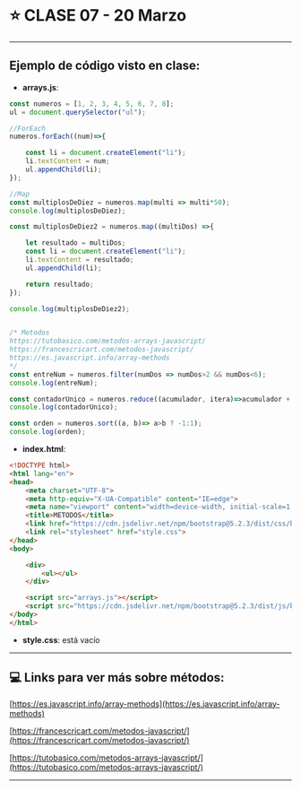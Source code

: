 # :star: CLASE 07 - 20 Marzo

---

## Ejemplo de código visto en clase:

- **arrays.js**:
```JavaScript
const numeros = [1, 2, 3, 4, 5, 6, 7, 8];
ul = document.querySelector("ul");

//ForEach
numeros.forEach((num)=>{

    const li = document.createElement("li");
    li.textContent = num;
    ul.appendChild(li);
});

//Map
const multiplosDeDiez = numeros.map(multi => multi*50);
console.log(multiplosDeDiez);

const multiplosDeDiez2 = numeros.map((multiDos) =>{

    let resultado = multiDos;
    const li = document.createElement("li");
    li.textContent = resultado;
    ul.appendChild(li);

    return resultado;
});

console.log(multiplosDeDiez2);


/* Metodos
https://tutobasico.com/metodos-arrays-javascript/
https://francescricart.com/metodos-javascript/
https://es.javascript.info/array-methods
*/ 
const entreNum = numeros.filter(numDos => numDos>2 && numDos<6);
console.log(entreNum);

const contadorUnico = numeros.reduce((acumulador, itera)=>acumulador + itera);
console.log(contadorUnico);

const orden = numeros.sort((a, b)=> a>b ? -1:1);
console.log(orden);
```

- **index.html**:
```HTML
<!DOCTYPE html>
<html lang="en">
<head>
    <meta charset="UTF-8">
    <meta http-equiv="X-UA-Compatible" content="IE=edge">
    <meta name="viewport" content="width=device-width, initial-scale=1.0">
    <title>METODOS</title>
    <link href="https://cdn.jsdelivr.net/npm/bootstrap@5.2.3/dist/css/bootstrap.min.css" rel="stylesheet" integrity="sha384-rbsA2VBKQhggwzxH7pPCaAqO46MgnOM80zW1RWuH61DGLwZJEdK2Kadq2F9CUG65" crossorigin="anonymous">
    <link rel="stylesheet" href="style.css">
</head>
<body>

    <div>
        <ul></ul>
    </div>

    <script src="arrays.js"></script>
    <script src="https://cdn.jsdelivr.net/npm/bootstrap@5.2.3/dist/js/bootstrap.bundle.min.js" integrity="sha384-kenU1KFdBIe4zVF0s0G1M5b4hcpxyD9F7jL+jjXkk+Q2h455rYXK/7HAuoJl+0I4" crossorigin="anonymous"></script>
</body>
</html>
```

- **style.css**: está vacío


---

## :computer: Links para ver más sobre métodos:

[https://es.javascript.info/array-methods](https://es.javascript.info/array-methods)

[https://francescricart.com/metodos-javascript/](https://francescricart.com/metodos-javascript/)

[https://tutobasico.com/metodos-arrays-javascript/](https://tutobasico.com/metodos-arrays-javascript/)

---
